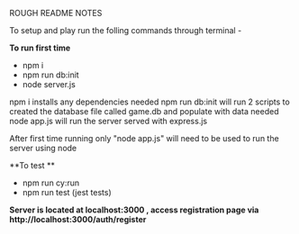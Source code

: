 ROUGH README NOTES

To setup and play run the folling commands through terminal - 

**To run first time**
- npm i
- npm run db:init
- node server.js

npm i installs any dependencies needed
npm run db:init will run 2 scripts to created the database file called game.db and populate with data needed
node app.js will run the server served with express.js

After first time running only "node app.js" will need to be used to run the server using node 

**To test **
- npm run cy:run
- npm run test (jest tests)

**Server is located at localhost:3000 , access registration page via http://localhost:3000/auth/register**
